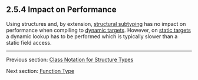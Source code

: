 ## 2.5.4 Impact on Performance

Using structures and, by extension, [structural subtyping](type-system-structural-subtyping.md) has no impact on performance when compiling to [dynamic targets](dictionary.md#define-dynamic-target). However, on [static targets](dictionary.md#define-static-target) a dynamic lookup has to be performed which is typically slower than a static field access.

---

Previous section: [Class Notation for Structure Types](types-structure-class-notation.md)

Next section: [Function Type](types-function.md)